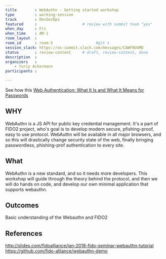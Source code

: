 ```yaml
---
title        : WebAuthn - Getting started workshop
type         : working-session
track        : DevSecOps
featured     :                    # review with summit team "yes"
when_day     : Fri
when_time    : AM-1
room_layout  :
room_id      : room-5                   #git s
session_slack: https://os-summit.slack.com/messages/CAWF0U4MD
status       : review-content     # draft, review-content, done
description  :
organizers   :
    - Yuriy Ackermann
participants :

---
```


See how this [Web Authentication: What It Is and What It Means for Passwords](https://duo.com/blog/web-authentication-what-it-is-and-what-it-means-for-passwords)

## WHY
WebAuthn is a JS API for public key credential management. It's a part of FIDO2 project, who's goal is to develop modern secure, pfishing-proof, easy to use protocol. WebAuthn will be available in all major browsers, and so this will drastically change security state of the web, finally bringing passwordless, phishing-prof authentication to every site.

## What
WebAuthn is a new standard, and so it needs more developers. This workshop will guide through the theory behind the protocol, and then we will do hands on code, and develop our own minimal application that supports webauthn.

## Outcomes
Basic understanding of the Webauthn and FIDO2

## References
http://slides.com/fidoalliance/jan-2018-fido-seminar-webauthn-tutorial
https://github.com/fido-alliance/webauthn-demo

